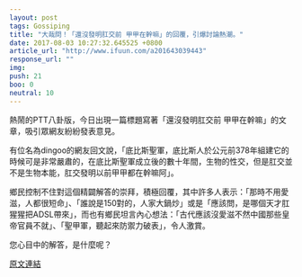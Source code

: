 ```yaml
---
layout: post
tags: Gossiping
title: "大哉問！「還沒發明肛交前 甲甲在幹嘛」的回覆，引爆討論熱潮。"
date: 2017-08-03 10:27:32.645525 +0800
article_url: "http://www.ifuun.com/a201643039443"
response_url: ""
img: 
push: 21
boo: 0
neutral: 10
---
```


熱鬧的PTT八卦版，今日出現一篇標題寫著「還沒發明肛交前 甲甲在幹嘛」的文章，吸引眾網友紛紛發表意見。

有位名為dingoo的網友回文說，「底比斯聖軍，底比斯人於公元前378年組建它的時候可是非常嚴肅的，在底比斯聖軍成立後的數十年間，生物的性交，但是肛交並不是生物本能，肛交發明以前甲甲都在幹嘛阿」。

鄉民控制不住對這個精闢解答的崇拜，積極回覆，其中許多人表示：「那時不用愛滋，人都很短命」、「誰說是150對的，人家大鍋炒」或是「應該問，是哪個天才肛猩猩把ADSL帶來」，而也有鄉民坦言內心想法：「古代應該沒愛滋不然中國那些皇帝官員不就」、「聖甲軍，聽起來防禦力破表」，令人激賞。

您心目中的解答，是什麼呢？

<a href = "https://www.ptt.cc/bbs/Gossiping/M.1501220860.A.F9B.html">原文連結</a>


